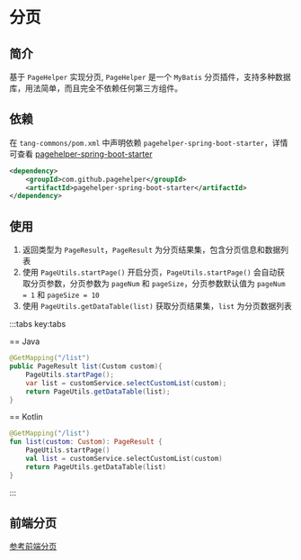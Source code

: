 # 分页

## 简介

基于 `PageHelper` 实现分页, `PageHelper` 是一个 `MyBatis` 分页插件，支持多种数据库，用法简单，而且完全不依赖任何第三方组件。

## 依赖

在 `tang-commons/pom.xml` 中声明依赖 `pagehelper-spring-boot-starter`，详情可查看 [pagehelper-spring-boot-starter](https://gitee.com/tangllty/tang-boot/blob/master/tang-commons/pom.xml#L25-L28)

```xml
<dependency>
    <groupId>com.github.pagehelper</groupId>
    <artifactId>pagehelper-spring-boot-starter</artifactId>
</dependency>
```

## 使用

1. 返回类型为 `PageResult`，`PageResult` 为分页结果集，包含分页信息和数据列表
2. 使用 `PageUtils.startPage()` 开启分页，`PageUtils.startPage()` 会自动获取分页参数，分页参数为 `pageNum` 和 `pageSize`，分页参数默认值为 `pageNum = 1` 和 `pageSize = 10`
3. 使用 `PageUtils.getDataTable(list)` 获取分页结果集，`list` 为分页数据列表

:::tabs key:tabs

== Java

```java
@GetMapping("/list")
public PageResult list(Custom custom){
    PageUtils.startPage();
    var list = customService.selectCustomList(custom);
    return PageUtils.getDataTable(list);
}
```

== Kotlin

```kotlin
@GetMapping("/list")
fun list(custom: Custom): PageResult {
    PageUtils.startPage()
    val list = customService.selectCustomList(custom)
    return PageUtils.getDataTable(list)
}
```

:::

## 前端分页

[参考前端分页](/tang-vue/pagination.md)
